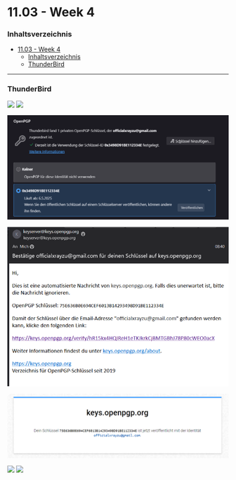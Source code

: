 # 11.03 - Week 4

### Inhaltsverzeichnis
- [11.03 - Week 4](#1103---week-4)
    - [Inhaltsverzeichnis](#inhaltsverzeichnis)
    - [ThunderBird](#thunderbird)

---------------------------------------

### ThunderBird

![](/06_05%20-%20Week%209/Content/Unverschlüsselt.png)
![](/06_05%20-%20Week%209/Content/UnverschlüsseltEmpf.png)


![](/06_05%20-%20Week%209/Content/OpenPGPKeyOnline.png)


![](/06_05%20-%20Week%209/Content/KeyServer.png)

![](/06_05%20-%20Week%209/Content/KeyIsOnline.png)

![](/06_05%20-%20Week%209/Content/Verschlüsselt.png)
![](/06_05%20-%20Week%209/Content/VerschlüsseltEmpf.png)